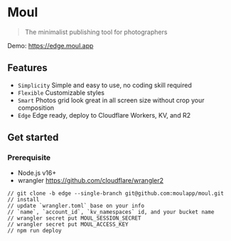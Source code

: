 # Moul

> The minimalist publishing tool for photographers

Demo: https://edge.moul.app

## Features

- `Simplicity` Simple and easy to use, no coding skill required
- `Flexible` Customizable styles
- `Smart` Photos grid look great in all screen size without crop your composition
- `Edge` Edge ready, deploy to Cloudflare Workers, KV, and R2

## Get started

### Prerequisite

- Node.js v16+
- wrangler https://github.com/cloudflare/wrangler2

```
// git clone -b edge --single-branch git@github.com:moulapp/moul.git
// install
// update `wrangler.toml` base on your info
// `name`, `account_id`, `kv_namespaces` id, and your bucket name
// wrangler secret put MOUL_SESSION_SECRET
// wrangler secret put MOUL_ACCESS_KEY
// npm run deploy
```
